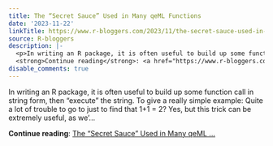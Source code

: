 ```yaml
---
title: The “Secret Sauce” Used in Many qeML Functions
date: '2023-11-22'
linkTitle: https://www.r-bloggers.com/2023/11/the-secret-sauce-used-in-many-qeml-functions/
source: R-bloggers
description: |-
  <p>In writing an R package, it is often useful to build up some function call in string form, then “execute” the string. To give a really simple example: Quite a lot of trouble to go to just to find that 1+1 = 2? Yes, but this trick can be extremely useful, as we’...</p>
  <strong>Continue reading</strong>: <a href="https://www.r-bloggers.com/2023/11/the-secret-sauce-used-in-many-qeml-functions/">The “Secret Sauce” Used in Many qeML ...
disable_comments: true
---
```

<p>In writing an R package, it is often useful to build up some function call in string form, then “execute” the string. To give a really simple example: Quite a lot of trouble to go to just to find that 1+1 = 2? Yes, but this trick can be extremely useful, as we’...</p>
<strong>Continue reading</strong>: <a href="https://www.r-bloggers.com/2023/11/the-secret-sauce-used-in-many-qeml-functions/">The “Secret Sauce” Used in Many qeML ...